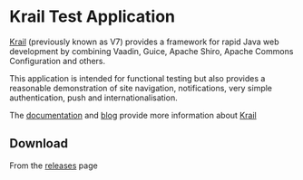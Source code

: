 # Krail Test Application

[Krail](https://github.com/davidsowerby/krail) (previously known as V7) provides a framework for rapid Java web development by combining Vaadin, Guice, Apache Shiro, Apache Commons Configuration and others.

This application is intended for functional testing but also provides a reasonable demonstration of site navigation,  notifications, very simple authentication, push and internationalisation.

The [documentation](https://sites.google.com/site/q3cjava/home) and [blog](http://rndjava.blogspot.co.uk/) provide more information about [Krail](https://github.com/davidsowerby/krail)

## Download

From the [releases](https://github.com/davidsowerby/krail-testApp/releases) page





